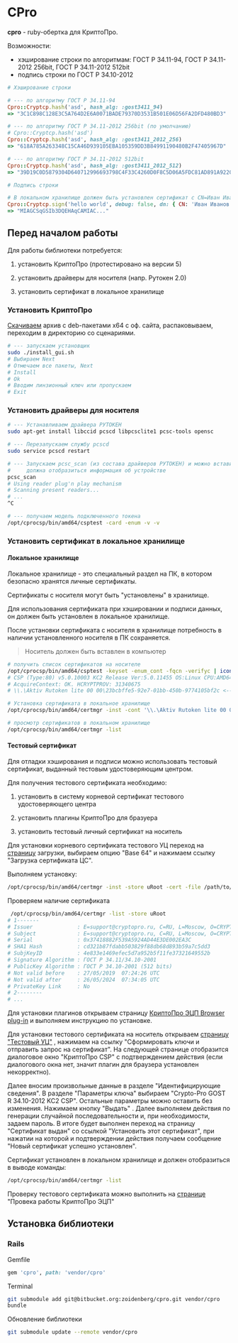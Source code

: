 # CPro #

**cpro** - ruby-обертка для КриптоПро. 

Возможности:

* хэширование строки по алгоритмам: ГОСТ Р 34.11-94, ГОСТ Р 34.11-2012 256bit, ГОСТ Р 34.11-2012 512bit
* подпись строки по ГОСТ  Р 34.10-2012

```ruby
# Хэширование строки

# --- по алгоритму ГОСТ Р 34.11-94
Cpro::Cryptcp.hash('asd', hash_alg: :gost3411_94)
=> "3C1C898C128E3C5A764D2E6A0071BADE79370D3531B501E06D56FA2DFD480BD3"

# --- по алгоритму ГОСТ Р 34.11-2012 256bit (по умолчанию)
# Cpro::Cryptcp.hash('asd')
Cpro::Cryptcp.hash('asd', hash_alg: :gost3411_2012_256)
=> "618A785A263348C15CA46D939105EBA105359DD3B84991190480B2F47405967D"

# --- по алгоритму ГОСТ Р 34.11-2012 512bit
Cpro::Cryptcp.hash('asd', hash_alg: :gost3411_2012_512)
=> "39D19C0D5879304D640712996693798C4F33C4260D0F8C5D06A5FDC81AD891A9220B04A9A17CDF63EDCA856452FABC632671FC623A492444E47E7F9610DEB0A9"

# Подпись строки

# В локальном хранилище должен быть установлен сертификат с CN=Иван Иванов
Cpro::Cryptcp.sign('hello world', debug: false, dn: { CN: 'Иван Иванов' })
=> "MIAGCSqGSIb3DQEHAqCAMIAC..."
```



## Перед началом работы

Для работы библиотеки потребуется:

1) установить КриптоПро (протестировано на версии 5)

2) установить драйверы для носителя (напр. Рутокен 2.0)

3) установить сертификат в локальное хранилище



### Установить КриптоПро

[Скачиваем](https://www.cryptopro.ru/products/csp/downloads) архив с deb-пакетами x64 с оф. сайта, распаковываем, переходим в директорию со сценариями.

```bash
# --- запускаем установщик
sudo ./install_gui.sh
# Выбираем Next
# Отмечаем все пакеты, Next
# Install
# Ok
# Вводим линзионный ключ или пропускаем
# Exit
```



### Установить драйверы для носителя

```bash
# --- Устанавливаем драйвера РУТОКЕН
sudo apt-get install libccid pcscd libpcsclite1 pcsc-tools opensc

# --- Перезапускаем службу pcscd
sudo service pcscd restart

# --- Запускаем pcsc_scan (из состава драйверов РУТОКЕН) и можно вставить РУТОКЕН,
#     должна отобразиться информация об устройстве
pcsc_scan
# Using reader plug'n play mechanism
# Scanning present readers...
# ...
^C

# --- получаем модель подключенного токена
/opt/cprocsp/bin/amd64/csptest -card -enum -v -v
```



### Установить сертификат в локальное хранилище

#### Локальное хранилище

Локальное хранилище - это специальный раздел на ПК, в котором безопасно хранятся личные сертификаты.

Сертификаты с носителя могут быть "установлены" в хранилище. 

Для использования сертификата при хэшировании и подписи данных, он должен быть установлен в локальное хранилище. 

После установки сертификата с носителя в хранилище потребность в наличии установленного носителя в ПК сохраняется.

> Носитель должен быть вставлен в компьютер

```bash
# получить список сертификатов на носителе
/opt/cprocsp/bin/amd64/csptest -keyset -enum_cont -fqcn -verifyc | iconv -f cp1251
# CSP (Type:80) v5.0.10003 KC2 Release Ver:5.0.11455 OS:Linux CPU:AMD64
# AcquireContext: OK. HCRYPTPROV: 31340675
# \\.\Aktiv Rutoken lite 00 00\23bcbffe5-92e7-01bb-450b-9774105bf2c <------ сертификат

# Установка сертификата в локальное хранилище
/opt/cprocsp/bin/amd64/certmgr -inst -cont '\\.\Aktiv Rutoken lite 00 00\23bcbffe5-92e7-01bb-450b-9774105bf2c'

# просмотр сертификатов в локальном хранилище
/opt/cprocsp/bin/amd64/certmgr -list
```

#### Тестовый сертификат

Для отладки хэширования и подписи можно использовать тестовый сертификат, выданный тестовым удостоверяющим центром.

Для получения тестового сертификата необходимо:

1) установить в систему корневой сертификат тестового удостоверяющего центра

2) установить плагины КриптоПро для бразуера

3) установить тестовый личный сертификат на носитель



Для установки корневого сертификата тестового УЦ переход на [страницу](https://www.cryptopro.ru/certsrv/certcarc.asp) загрузки, выбираем опцию "Base 64" и нажимаем ссылку "Загрузка сертификата ЦС". 

Выполняем установку:

```bash
/opt/cprocsp/bin/amd64/certmgr -inst -store uRoot -cert -file /path/to/downloaded/certnew.cer
```

Проверяем наличие сертификата

```bash
 /opt/cprocsp/bin/amd64/certmgr -list -store uRoot
# 1-------
# Issuer              : E=support@cryptopro.ru, C=RU, L=Moscow, O=CRYPTO-PRO LLC, CN=CRYPTO-PRO Test Center 2
# Subject             : E=support@cryptopro.ru, C=RU, L=Moscow, O=CRYPTO-PRO LLC, CN=CRYPTO-PRO Test Center 2
# Serial              : 0x37418882F539A5924AD44E3DE002EA3C
# SHA1 Hash           : cd321b87fdabb503829f88db68d893b59a7c5dd3
# SubjKeyID           : 4e833e1469efec5d7a952b5f11fe37321649552b
# Signature Algorithm : ГОСТ Р 34.11/34.10-2001
# PublicKey Algorithm : ГОСТ Р 34.10-2001 (512 bits)
# Not valid before    : 27/05/2019  07:24:26 UTC
# Not valid after     : 26/05/2024  07:34:05 UTC
# PrivateKey Link     : No
# 2--------
# ...
```



Для установки плагинов открываем страницу [КриптоПро ЭЦП Browser plug-in](https://www.cryptopro.ru/products/cades/plugin) и выполняем инструкцию по установке.



Для установки тестового сертификата на носитель открываем [страницу "Тестовый УЦ"](https://www.cryptopro.ru/certsrv/) , нажимаем на ссылку "Сформировать ключи и отправить запрос на сертификат". На следующей странице отобразится диалоговое окно "КриптоПро CSP" с подтверждением действия (если диалогового окна нет, значит плагин для браузера установлен некорректно).

Далее вносим произвольные данные в разделе "Идентифицирующие сведения". В разделе "Параметры ключа" выбираем "Crypto-Pro GOST R 34.10-2012 KC2 CSP". Остальные параметры можно оставить без изменения. Нажимаем кнопку "Выдать" . Далее выполняем действия по генерации случайной последовательности и, при необходимости, задаем пароль. В итоге будет выполнен переход на страницу "Сертификат выдан" со ссылкой "Установить этот сертификат", при нажатии на которой и подтверждении действия получаем сообщение "Новый сертификат успешно установлен".

Сертификат установлен в локальном хранилище и должен отобразиться в выводе команды:

```bash
/opt/cprocsp/bin/amd64/certmgr -list
```

Проверку тестового сертификата можно выполнить на [странице](https://www.cryptopro.ru/sites/default/files/products/cades/demopage/simple.html) "Провека работы КриптоПро ЭЦП"



## Установка библиотеки

### Rails

Gemfile

```ruby
gem 'cpro', path: 'vendor/cpro'
```

Terminal

```bash
git submodule add git@bitbucket.org:zoidenberg/cpro.git vendor/cpro
bundle
```

Обновление библиотеки

```bash
git submodule update --remote vendor/cpro
```



